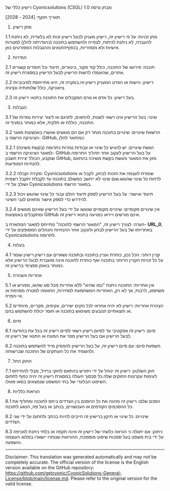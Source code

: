 רישיון כללי של Cyonicsolutions (CSGL)
מבחן גרסה 1.0

תאריך תוקף: [2024 - 2028]

1. מתן רישיון

1.1 מתן זכויות: על פי רישיון זה, רישיון מעניק לבעל רישיון זכות לא בלעדית, לא ניתנת להעברה, לא ניתנת לניתוח, לצפייה ולהשתמש בתוכנה (כהגדרתה להלן) למטרות אישיות ולא מסחריות, בכפוףהתנאים וההגבלות המפורטים כאן.

2. הגדרות

2.1 תוכנה: פירושו של התוכנה, כולל קוד מקור, בינארים, תיעוד וכל חומרים קשורים אחרים, שהועמדו לרשות הרישיון לבעל הרישיון במסגרת רישיון זה.

2.2 רישיון: הישות או הפרט המעניק רישיון זה.במקרה זה, היא מתייחסת לסיבוביות ציאוניקה, כולל שלוחותיה ונציגיה.

2.3 בעל רישיון: כל אדם או גורם המקבלים את התוכנה בתנאי רישיון זה.

3. הגבלות

3.1 שינוי: בעל הרישיון אינו רשאי לשנות, להתאים, לתרגם או ליצור יצירות נגזרות של התוכנה, כוללת או חלקית, אלא כמותר בסעיף זה.

3.2 הרשאת שינויים: שינויים בתוכנה מותר רק אם הם מוגשים ואושרו באמצעות מאגר הציוניקה הרשמי ב- GitHub, כמתואר להלן:

3.2.1 הגשת שינויים: יש להגיש כל שינוי או עבודות נגזרות כתרומה (בקשת משיכה) למאגר הציוניקה הרשמי ב- GitHub.על בעל הרישיון לעקוב אחר תהליך התרומה שנקבע, הכולל יצירת חשבון GitHub, מזון את המאגר והגשת בקשת משיכה בהתאם להנחיות המופיעות.

3.2.2 סקירה וקבלה: Cyonicsolutions שומרת לעצמה את הזכות לבחון, לקבל או לדחות כל שינוי שהוגש.שום שינוי לא ייחשב כמשולב בתוכנה עד לקבלת יתקבל רשמית ושולב על ידי Cyonicsolutions במאגר הרשמי.

3.2.3 תיעוד ואישור: על בעל הרישיון לספק תיעוד הולם עבור כל שינוי שהוגש ויכול להידרש כדי לספק אישור מתאים לגבי השינוי.

3.2.4 אין שינויים מקומיים: שינויים מקומיים שנעשו על ידי בעל הרישיון שאינם מוגשים ומתקבלים באמצעות GitHub אינם מורשים וייראו כפגיעה בתנאי רישיון זה.

הערה: לצורך רישיון זה, "המאגר הרשמי לתוכנה" מתייחס למאגר המתארח ב- __URL_0__, באחריותו של בעל הרישיון לבחון ולעקוב אחר ההנחיות והנהלים המסופקים על ידי Cyonicsolutions לתרומה.

4. בעלות

4.1 קניין רוחני: הכל נכון, כותרת ועניין בתוכנה ובתוכנה נשארים עם רישיון.רישיון שומר על כל זכויות הקניין הרוחני בתוכנה ואף כותרת לתוכנה אינה מועברת לבעל הרישיון אלא כמותר באופן ספציפי ברישיון זה.

5. אחריות והצהרה

5.1 אין אחריות: התוכנה ניתנת "כמו שהיא" ללא אחריות מכל סוג שהוא, מפורש או משתמע, לרבות, אך לא רק, האחריות המשתמעת לסחירות, התאמה למטרה מסוימת או אי-הפרה.

5.2 הצהרת אחריות: רישיון לא יהיה אחראי לכל נזקים ישירים, עקיפים, מקריים, מיוחדים או תוצאתיים הנובעים משימוש בתוכנה או חוסר יכולת להשתמש בהם.

6. סיום

6.1 סיום: רישיון זה אפקטיבי עד לסיום.רישיון רשאי לסיים רישיון זה בכל עת בהודעה לבעל הרישיון אם בעל הרישיון מפר את המונח או התנאי של רישיון זה.

6.2 השפעת סיום: עם סיום רישיון זה, על בעל הרישיון להפסיק מייד להשתמש בתוכנה ולהשמיד את כל העותקים של התוכנה שברשותה.

7. החוק החל

7.1 חוק השלטון: רישיון זה ינוהל על ידי ויפורש בהתאם לחוקי ברזיל, מבלי להתייחס לעימות עקרונות החוקים שלה.כל סכסוך העולה במסגרת רישיון זה יהיה כפוף לתחום השיפוט הבלעדי של בתי המשפט שנמצאים בסאו פאולו.

8. הוראות כלליות

8.1 הסכם שלם: רישיון זה מהווה את כל ההסכם בין הצדדים ביחס לתוכנה ומחליף את כל ההסכמים הקודמים או העכשוויים, בכתב או בעל פה, הנוגע לתוכנה.

8.2 שינויים: כל שינוי או תיקון ברישיון זה חייבים להיות בכתב ולחתום על ידי שני הצדדים.

8.3 ניתוק: אם יתגלה כי הוראה כלשהי של רישיון זה אינה תקפה או בלתי ניתנת לאכיפה על ידי בית משפט בעל סמכות שיפוט מוסמכת, ההוראות שנותרו יישארו במלוא העוצמה והשפעה.

---
Disclaimer: This translation was generated automatically and may not be completely accurate. The official version of the license is the English version available on the GitHub repository: https://github.com/getcyonic/CyonicSolutions-General-License/blob/main/license.md. Please refer to the original version for the valid license.